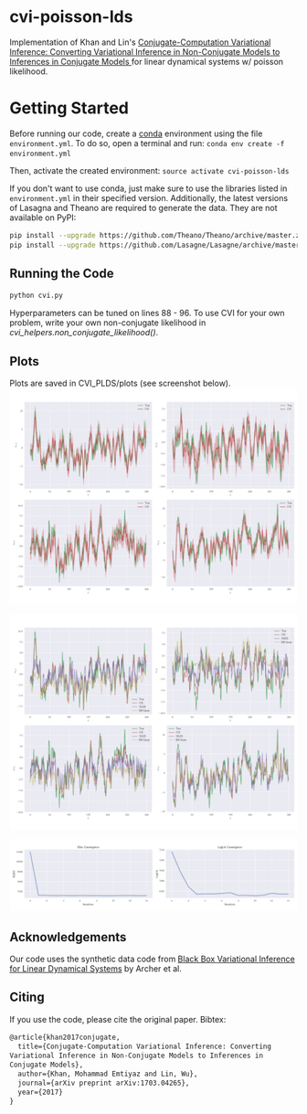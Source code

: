 # cvi-poisson-lds
Implementation of Khan and Lin's [Conjugate-Computation Variational Inference: Converting Variational Inference in Non-Conjugate Models to Inferences in Conjugate Models
](https://arxiv.org/abs/1703.04265) for linear dynamical systems w/ poisson likelihood.


# Getting Started
Before running our code, create a [conda](https://conda.io/docs/user-guide/getting-started.html "Getting started with conda") environment using the file `environment.yml`. To do so, open a terminal and run:
```conda env create -f environment.yml```

Then, activate the created environment:
```source activate cvi-poisson-lds```

If you don't want to use conda, just make sure to use the libraries listed in `environment.yml` in their specified version. Additionally, the latest versions of Lasagna and Theano  are required to generate the data. They are not available on PyPI:

```bash
pip install --upgrade https://github.com/Theano/Theano/archive/master.zip
pip install --upgrade https://github.com/Lasagne/Lasagne/archive/master.zip
```

## Running the Code
```bash
python cvi.py
```
Hyperparameters can be tuned on lines 88 - 96. To use CVI for your own problem, write your own non-conjugate likelihood in _cvi\_helpers.non\_conjugate\_likelihood\(\)_.

## Plots
Plots are saved in CVI_PLDS/plots (see screenshot below). ![Fig](https://github.com/vmasrani/CVI_PLDS/blob/master/plots/cvi_results.png)

![Fig](https://github.com/vmasrani/CVI_PLDS/blob/master/plots/baselines.png)

![Fig](https://github.com/vmasrani/CVI_PLDS/blob/master/plots/elbo_loglik.png)

## Acknowledgements
Our code uses the synthetic data code from [Black Box Variational Inference for Linear Dynamical Systems](https://github.com/earcher/vilds) by Archer et al.

## Citing

If you use the code, please cite the original paper. Bibtex:
```
@article{khan2017conjugate,
  title={Conjugate-Computation Variational Inference: Converting Variational Inference in Non-Conjugate Models to Inferences in Conjugate Models},
  author={Khan, Mohammad Emtiyaz and Lin, Wu},
  journal={arXiv preprint arXiv:1703.04265},
  year={2017}
}
